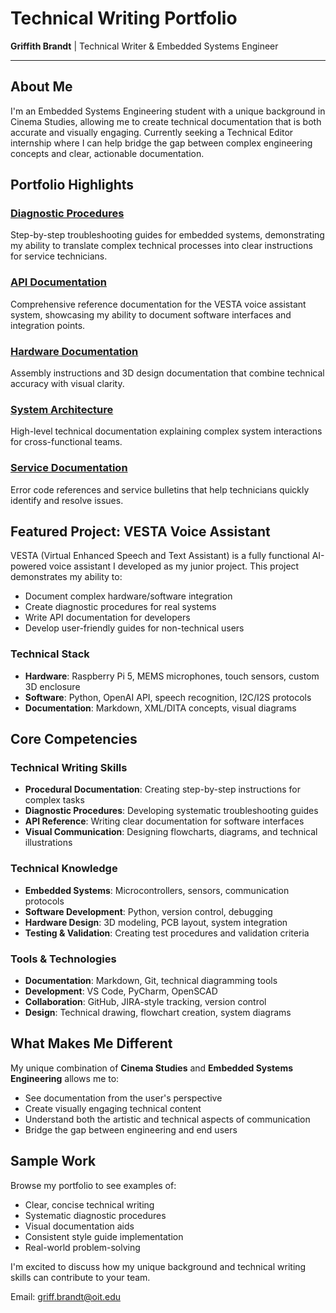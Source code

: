 # Technical Writing Portfolio

**Griffith Brandt** | Technical Writer & Embedded Systems Engineer  

---

## About Me

I'm an Embedded Systems Engineering student with a unique background in Cinema Studies, allowing me to create technical documentation that is both accurate and visually engaging. Currently seeking a Technical Editor internship where I can help bridge the gap between complex engineering concepts and clear, actionable documentation.

## Portfolio Highlights

### [Diagnostic Procedures](./diagnostic-procedures/)
Step-by-step troubleshooting guides for embedded systems, demonstrating my ability to translate complex technical processes into clear instructions for service technicians.

### [API Documentation](./api-documentation/)
Comprehensive reference documentation for the VESTA voice assistant system, showcasing my ability to document software interfaces and integration points.

### [Hardware Documentation](./hardware-documentation/)
Assembly instructions and 3D design documentation that combine technical accuracy with visual clarity.

### [System Architecture](./system-architecture/)
High-level technical documentation explaining complex system interactions for cross-functional teams.

###  [Service Documentation](./service-documentation/)
Error code references and service bulletins that help technicians quickly identify and resolve issues.

## Featured Project: VESTA Voice Assistant

VESTA (Virtual Enhanced Speech and Text Assistant) is a fully functional AI-powered voice assistant I developed as my junior project. This project demonstrates my ability to:

- Document complex hardware/software integration
- Create diagnostic procedures for real systems
- Write API documentation for developers
- Develop user-friendly guides for non-technical users

### Technical Stack
- **Hardware**: Raspberry Pi 5, MEMS microphones, touch sensors, custom 3D enclosure
- **Software**: Python, OpenAI API, speech recognition, I2C/I2S protocols
- **Documentation**: Markdown, XML/DITA concepts, visual diagrams

## Core Competencies

### Technical Writing Skills
- **Procedural Documentation**: Creating step-by-step instructions for complex tasks
- **Diagnostic Procedures**: Developing systematic troubleshooting guides
- **API Reference**: Writing clear documentation for software interfaces
- **Visual Communication**: Designing flowcharts, diagrams, and technical illustrations

### Technical Knowledge
- **Embedded Systems**: Microcontrollers, sensors, communication protocols
- **Software Development**: Python, version control, debugging
- **Hardware Design**: 3D modeling, PCB layout, system integration
- **Testing & Validation**: Creating test procedures and validation criteria

### Tools & Technologies
- **Documentation**: Markdown, Git, technical diagramming tools
- **Development**: VS Code, PyCharm, OpenSCAD
- **Collaboration**: GitHub, JIRA-style tracking, version control
- **Design**: Technical drawing, flowchart creation, system diagrams

## What Makes Me Different

My unique combination of **Cinema Studies** and **Embedded Systems Engineering** allows me to:
- See documentation from the user's perspective
- Create visually engaging technical content
- Understand both the artistic and technical aspects of communication
- Bridge the gap between engineering and end users

## Sample Work

Browse my portfolio to see examples of:
- Clear, concise technical writing
- Systematic diagnostic procedures  
- Visual documentation aids
- Consistent style guide implementation
- Real-world problem-solving


I'm excited to discuss how my unique background and technical writing skills can contribute to your team.

Email: griff.brandt@oit.edu  
